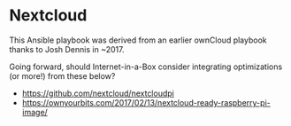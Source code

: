 # Nextcloud

This Ansible playbook was derived from an earlier ownCloud playbook thanks to Josh Dennis in ~2017.

Going forward, should Internet-in-a-Box consider integrating optimizations (or more!) from these below?
- https://github.com/nextcloud/nextcloudpi
- https://ownyourbits.com/2017/02/13/nextcloud-ready-raspberry-pi-image/
